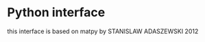 Python interface
================

this interface is based on matpy by STANISLAW ADASZEWSKI 2012




